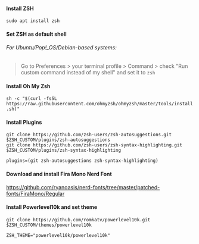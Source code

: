 #### Install ZSH  
```sudo apt install zsh```  

#### Set ZSH as default shell 
###### For Ubuntu/Pop!_OS/Debian-based systems:
> Go to Preferences > your terminal profile > Command > check "Run custom command instead of my shell" and set it to ```zsh```

#### Install Oh My Zsh
```sh -c "$(curl -fsSL https://raw.githubusercontent.com/ohmyzsh/ohmyzsh/master/tools/install.sh)"```  

#### Install Plugins
```
git clone https://github.com/zsh-users/zsh-autosuggestions.git $ZSH_CUSTOM/plugins/zsh-autosuggestions
git clone https://github.com/zsh-users/zsh-syntax-highlighting.git $ZSH_CUSTOM/plugins/zsh-syntax-highlighting
```

```plugins=(git zsh-autosuggestions zsh-syntax-highlighting)```

#### Download and install Fira Mono Nerd Font
https://github.com/ryanoasis/nerd-fonts/tree/master/patched-fonts/FiraMono/Regular

#### Install Powerlevel10k and set theme 
```
git clone https://github.com/romkatv/powerlevel10k.git $ZSH_CUSTOM/themes/powerlevel10k
```
```
ZSH_THEME="powerlevel10k/powerlevel10k"
```

